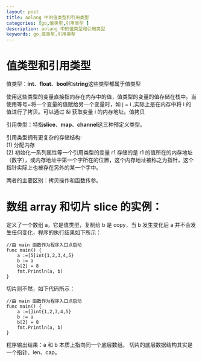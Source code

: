 ```yaml
---
layout: post
title: aolang 中的值类型和引用类型
categories: [go,值类型,引用类型 ]
description: aolang 中的值类型和引用类型
keywords: go,值类型,引用类型
---
```


# 值类型和引用类型

值类型：**int**、**float**、**bool**和**string**这些类型都属于值类型  

使用这些类型的变量直接指向存在内存中的值，值类型的变量的值存储在栈中。当使用等号=将一个变量的值赋给另一个变量时，如 j = i ,实际上是在内存中将 i 的值进行了拷贝。可以通过 &i 获取变量 i 的内存地址。值拷贝

引用类型：特指**slice**、**map**、**channel**这三种预定义类型。  

引用类型拥有更复杂的存储结构:  
(1) 分配内存   
(2) 初始化一系列属性等一个引用类型的变量 r1 存储的是 r1 的值所在的内存地址（数字），或内存地址中第一个字所在的位置，这个内存地址被称之为指针，这个指针实际上也被存在另外的某一个字中。  

两者的主要区别：拷贝操作和函数传参。

# 数组 array 和切片 slice 的实例：

定义了一个数组 a，它是值类型，复制给 b 是 copy，当 b 发生变化后 a 并不会发生任何变化，程序的执行结果如下所示：  

``` golang
//由 main 函数作为程序入口点启动
func main() {
	a :=[5]int{1,2,3,4,5}
	b := a
	b[2] = 8
	fmt.Println(a, b)
}
```

切片则不然，如下代码所示：

``` golang
//由 main 函数作为程序入口点启动
func main() {
	a :=[]int{1,2,3,4,5}
	b := a
	b[2] = 8
	fmt.Println(a, b)
}
```

程序输出结果：a 和 b 本质上指向同一个底层数组。  切片的底层数据结构其实是一个指针、len、cap。